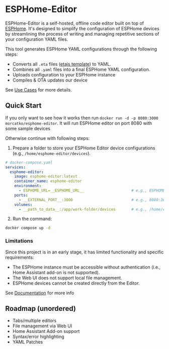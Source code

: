 # ESPHome-Editor

ESPHome-Editor is a self-hosted, offline code editor built on top of [ESPHome](https://esphome.io/). It's designed to simplify the configuration of ESPHome devices by streamlining the process of writing and managing repetitive sections of your configuration YAML files.

This tool generates ESPHome YAML configurations through the following steps:

- Converts all `.eta` files ([etajs template](https://eta.js.org/)) to YAML.
- Combines all `.yaml` files into a final ESPHome YAML configuration.
- Uploads configuration to your ESPHome instance
- Compiles & OTA updates our device

See [Use Cases](/docs/code-samples.md) for more details.

## Quick Start
If you only want to see how it works then run `docker run -d -p 8080:3000 morcatko/esphome-editor`. It will run ESPHome editor on port 8080 with some sample devices

Otherwise continue with following steps:

1. Prepare a folder to store your ESPHome Editor device configurations (e.g., `/home/esphome-editor/devices`).

```yaml
# docker-compose.yaml
services:
  esphome-editor:
    image: esphome-editor:latest
    container_name: esphome-editor
    environment:
      - ESPHOME_URL=__ESPHOME_URL__                     # e.g., ESPHOME_URL=http://192.168.0.99:6052
    ports:
      - __EXTERNAL_PORT__:3000                          # e.g., 8080:3000
    volumes:
      - __path_to_data__:/app/work-folder/devices       # e.g., /home/esphome-editor/devices:/app/work-folder/devices
```

2. Run the command:

```bash
docker compose up -d
```

### Limitations

Since this project is in an early stage, it has limited functionality and specific requirements:

- The ESPHome instance must be accessible without authentication (i.e., Home Assistant add-on is not supported).
- The Web UI does not support local file management.
- ESPHome devices cannot be created directly from the Editor.

See [Documentation](docs/index.md) for more info

## Roadmap (unordered)
- Tabs/multiple editors
- File management via Web UI
- Home Assistant Add-on support
- Syntax/error highlighting
- YAML Patches
